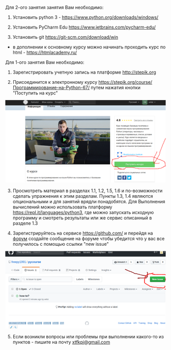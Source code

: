 Для 2-ого занятия занятия Вам необходимо:

1. Установить python 3 - https://www.python.org/downloads/windows/

2. Установить PyCharm Edu https://www.jetbrains.com/pycharm-edu/

3. Установить git https://git-scm.com/download/win

- в дополнении к основному курсу можно начинать проходить курс по html -  https://htmlacademy.ru/

Для 1-ого занятия Вам необходимо:

1. Зарегистрировать учетную запись на платформе <a href="http://stepik.org">http://stepik.org</a>

2. Присоединится к электронному курсу https://stepik.org/course/Программирование-на-Python-67/ путем нажатия кнопки "Поступить на курс"
<img src="join.png" alt="screenshot of stepic">

3. Просмотреть материал в разделах 1.1, 1.2, 1.5, 1.6 и по-возможности сделать упражнения к этим разделам. Пункты 1.3, 1.4 являются опциональными и для занятий врядли понадобятся. Для Выполнения вычислений можно использовать платформу <a href="https://repl.it/languages/python3"> https://repl.it/languages/python3</a>, где можно запускать исходную программу и смотреть результаты или же сервис описанный в разделе 1.3

4. Зарегистрируйтесь на сервисе <a href="https://github.com/">https://github.com/</a> и перейдя на <a href="https://github.com/freepy1991/pycourse/issues">форум</a>  создайте сообщение на форуме чтобы убедится что у вас все получилось с помощью ссылки "new issue"
<img src="newissue.png">

5. Если возникли вопросы или проблемы при выполнении какого-то из пунктов - пишите на почту xtfkpi@gmail.com
